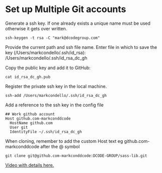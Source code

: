
# Set up Multiple Git accounts 

Generate a ssh key. If one already exists a unique name must be used otherwise it gets over written.

`ssh-keygen -t rsa -C "mark@dcodegroup.com"`

Provide the current path and ssh file name.
Enter file in which to save the key (/Users/markcondello/.ssh/id_rsa): /Users/markcondello/.ssh/id_rsa_dc_gh

Copy the public key and add it to GitHub:

`cat id_rsa_dc_gh.pub`

Register the private ssh key in the local machine.

`ssh-add /Users/markcondello/.ssh/id_rsa_dc_gh`

Add a reference to the ssh key in the config file
```
## Work github account
Host github.com-markconddcode
  HostName github.com
  User git
  IdentityFile ~/.ssh/id_rsa_dc_gh
```

When cloning, remember to add the custom Host text eg github.com-markconddcode after the @ symbol

`git clone git@github.com-markconddcode:DCODE-GROUP/sass-lib.git`


[Video with details here.](https://www.youtube.com/watch?v=ap56ivm0dhw)



